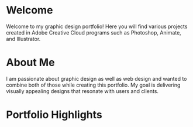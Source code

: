 # Welcome

Welcome to my graphic design portfolio! Here you will find various projects created in Adobe Creative Cloud programs such as Photoshop, Animate, and Illustrator.

# About Me

I am passionate about graphic design as well as web design and wanted to combine both of those while creating this portfolio. My goal is delivering visually appealing designs that resonate with users and clients.

# Portfolio Highlights
